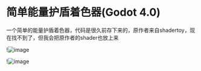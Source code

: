 # 简单能量护盾着色器(Godot 4.0)
一个简单的能量护盾着色器，代码是很久前存下来的，原作者来自shadertoy，现在找不到了，但我会把原作者的shader也放上来


!![image](https://github.com/MrYang259/SimpleEnergyShield_GDShader/assets/16712441/d9ccb738-b6a3-4618-aa3a-3ecd7e57cae6)

!![image](https://github.com/MrYang259/SimpleEnergyShield_GDShader/assets/16712441/d036e653-3331-4c02-828f-ed01263cdb49)

